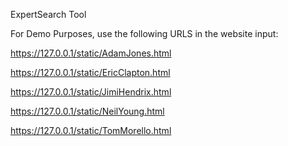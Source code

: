 ExpertSearch Tool

For Demo Purposes, use the following URLS in the website input:

https://127.0.0.1/static/AdamJones.html

https://127.0.0.1/static/EricClapton.html

https://127.0.0.1/static/JimiHendrix.html

https://127.0.0.1/static/NeilYoung.html

https://127.0.0.1/static/TomMorello.html
